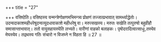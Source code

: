 +++
title = "27"

+++
वसिष्ठेति॥ वसिष्ठस्य यन्मन्त्रेणोक्षणमभिमन्त्र्य प्रोक्षणं तज्जात्प्रभावात् सामर्थ्याद्धेतोः। उदन्वदाकाशमहीधरेषूदन्वत्युदधावाकाशे महीधरेषु वा। मरुत्सखस्य। मरुतः सखेति तत्पुरुषो बहुव्रीहौ समासान्ताभावात्। ततो वायुसहायस्येति लभ्यते। वारीणां वाहको बलाहकः। पृषोदरादित्वात्साधुः,तस्येव मेघस्येव। तद्रथस्य गतिः संचारो न विजघ्ने न विहता हि ॥ 27 ॥
